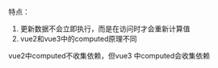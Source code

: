 
特点：

1. 更新数据不会立即执行，而是在访问时才会重新计算值
2. vue2和vue3中的computed原理不同

vue2中computed不收集依赖，但vue3 中computed会收集依赖